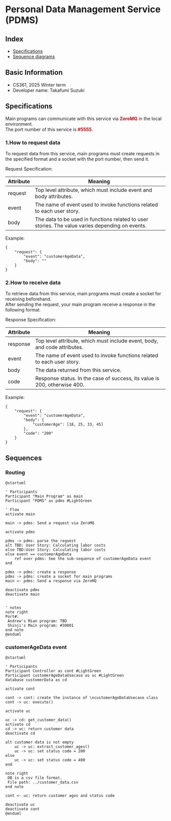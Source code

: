 # Personal Data Management Service (PDMS)

## Index

* [Specifications](#Specifications)
* [Sequence diagrams](#Sequences)

## Basic Information
* CS361, 2025 Winter term
* Developer name: Takafumi Suzuki

## Specifications
Main programs can communicate with this service via <span style="color: red;">**ZeroMQ**</span> in the local environment.<br>
The port number of this service is <span style="color: red;">**#5555**</span>.

### 1.How to request data

To request data from this service, main programs must create requests in the specified format and a socket with the port number, then send it.<br>

Request Specification:

| Attribute | Meaning                                                                                         |
|-----------|-------------------------------------------------------------------------------------------------|
| request   | Top level attribute, which must include event and body attributes.                              |
| event     | The name of event used to invoke functions related to each user story.                          |
| body      | The data to be used in functions related to user stories. The value varies depending on events. |

Example:
```
{
    "request": {
        "event": "customerAgeData",
        "body": ""
    }
}
```

### 2.How to receive data

To retrieve data from this service, main programs must create a socket for receiving beforehand.<br>
After sending the request, your main program receive a response in the following format.<br>

Response Specification:

| Attribute | Meaning                                                                   |
|-----------|---------------------------------------------------------------------------|
| response  | Top level attribute, which must include event, body, and code attributes. |
| event     | The name of event used to invoke functions related to each user story.    |
| body      | The data returned from this service.                                      |
| code      | Response status. In the case of success, its value is 200, otherwise 400. |

Example:
```
{
    "request": {
        "event": "customerAgeData",
        "body": {
            "customerAge": [18, 25, 33, 45]
        },
        "code": "200"
    }
}
```

## Sequences
### Routing

```plantuml
@startuml

' Participants
Participant "Main Program" as main
Participant "PDMS" as pdms #LightGreen

' Flow
activate main

main -> pdms: Send a request via ZeroMQ

activate pdms

pdms -> pdms: parse the request
alt TBD: User Story: Calculating labor costs
else TBD:User Story: Calculating labor costs
else event == customerAgeData
    ref over pdms: See the sub-sequence of customerAgeData event
end

pdms -> pdms: create a response
pdms -> pdms: create a socket for main programs
main <- pdms: Send a response via ZeroMQ

deactivate pdms
deactivate main


' notes
note right
Port#:
 Andrew's Mian program: TBD
 Shinji's Main program: #30001
end note
@enduml
```

### customerAgeData event
```plantuml
@startuml

' Participants
Participant Controller as cont #LightGreen
Participant customerAgeDataUsecase as uc #LightGreen
database customerData as cd

activate cont

cont -> cont: create the instance of \ncustomerAgeDataUsecase class
cont -> uc: execute()

activate uc

uc -> cd: get_customer_data()
activate cd
cd -> uc: return customer data
deactivate cd

alt customer data is not empty
    uc -> uc: extract_customer_ages()
    uc -> uc: set status code = 200
else
    uc -> uc: set status code = 400
end

note right
 DB is a csv file format.
 File path: ../customer_data.csv
end note

cont <- uc: return customer ages and status code

deactivate uc
deactivate cont
@enduml
```
